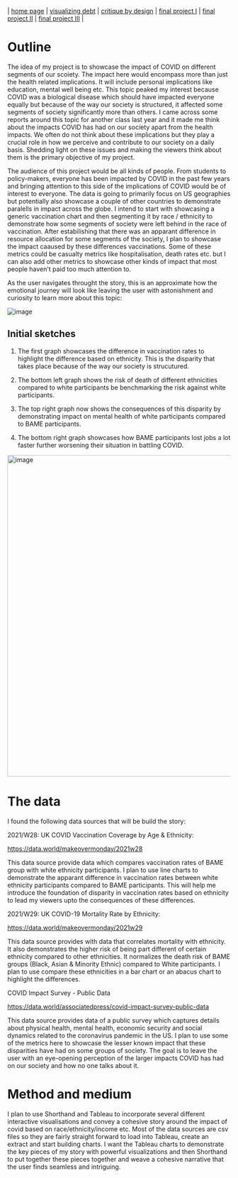 | [home page](https://cvivek98.github.io/chinmay-vivek-portfolio/) | [visualizing debt](visualizing-government-debt) | [critique by design](critique-by-design) | [final project I](final-project-part-one) | [final project II](final-project-part-two) | [final project III](final-project-part-three) |


# Outline

The idea of my project is to showcase the impact of COVID on different segments of our scoiety. The impact here would encompass more than just the health related implications. It will include personal implications like education, mental well being etc. This topic peaked my interest because COVID was a biological disease which should have impacted everyone equally but because of the way our society is structured, it affected some segments of society significantly more than others. I came across some reports around this topic for another class last year and it made me think about the impacts COVID has had on our society apart from the health impacts. We often do not think about these implications but they play a crucial role in how we perceive and contribute to our society on a daily basis. Shedding light on these issues and making the viewers think about them is the primary objective of my project.

The audience of this project would be all kinds of people. From students to policy-makers, everyone has been impacted by COVID in the past few years and bringing attention to this side of the implications of COVID would be of interest to everyone. The data is going to primarily focus on US geographies but potentially also showcase a couple of other countries to demonstrate paralells in impact across the globe. I intend to start with showcasing a generic vaccination chart and then segmenting it by race / ethnicity to demonstrate how some segments of society were left behind in the race of vaccination. After estabilishing that there was an apparant difference in resource allocation for some segments of the society, I plan to showcase the impact caaused by these differences vaccinations. Some of these metrics could be casualty metrics like hospitalisation, death rates etc. but I can also add other metrics to showcase other kinds of impact that most people haven't paid too much attention to.  

As the user navigates throught the story, this is an approximate how the emotional journey will look like leaving the user with astonishment and curiosity to learn more about this topic:

![image](https://github.com/cvivek98/chinmay-vivek-portfolio/assets/143840786/874c5029-50db-4e56-8a0f-35587c957a9f)


## Initial sketches


1. The first graph showcases the difference in vaccination rates to highlight the difference based on ethnicity. This is the disparity that takes place because of the way our society is strucutured.

2. The bottom left graph shows the risk of death of different ethnicities compared to white participants be benchmarking the risk against white participants.

3. The top right graph now shows the consequences of this disparity by demonstrating impact on mental health of white participants compared to BAME participants.

4. The bottom right graph showcases how BAME participants lost jobs a lot faster further worsening their situation in battling COVID.

   
<img width="725" alt="image" src="https://github.com/cvivek98/chinmay-vivek-portfolio/assets/143840786/9976f19d-11ee-4e1d-aea2-ef42d2975aa6">


# The data

I found the following data sources that will be build the story:

2021/W28: UK COVID Vaccination Coverage by Age & Ethnicity:

https://data.world/makeovermonday/2021w28


This data source provide data which compares vaccination rates of BAME group with white ethnicity participants. I plan to use line charts to demonstrate the apparant difference in vaccination rates between white ethnicity participants compared to BAME participants. This will help me introduce the foundation of disparity in vaccination rates based on ethnicity to lead my viewers upto the consequences of these differences.

2021/W29: UK COVID-19 Mortality Rate by Ethnicity:

https://data.world/makeovermonday/2021w29

This data source provides with data that correlates mortality with ethnicity. It also demonstrates the higher risk of being part different of certain ethnicity compared to other ethnicities. It normalizes the death risk of BAME groups (Black, Asian & Minority Ethnic) compared to White participants. I plan to use compare these ethnicities in a bar chart or an abacus chart to highlight the differences.  


COVID Impact Survey - Public Data

https://data.world/associatedpress/covid-impact-survey-public-data

This data source provides data of a public survey which captures details about physical health, mental health, economic security and social dynamics related to the coronavirus pandemic in the US. I plan to use some of the metrics here to showcase the lesser known impact that these disparities have had on some groups of society. The goal is to leave the user with an eye-opening perception of the larger impacts COVID has had on our society and how no one talks about it. 


# Method and medium
I plan to use Shorthand and Tableau to incorporate several different interactive visualisations and convey a cohesive story around the impact of covid based on race/ethnicity/income etc. Most of the data sources are csv files so they are fairly straight forward to load into Tableau, create an extract and start building charts. I want the Tableau charts to demonstrate the key pieces of my story with powerful visualizations and then Shorthand to put together these pieces together and weave a cohesive narrative that the user finds seamless and intriguing. 
